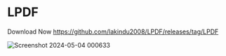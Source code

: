 # LPDF
Download Now
https://github.com/lakindu2008/LPDF/releases/tag/LPDF

![Screenshot 2024-05-04 000633](https://github.com/lakindu2008/LPDF/assets/128612220/0b0f0d9e-9b9f-4a1e-82e7-241a34abe991)
